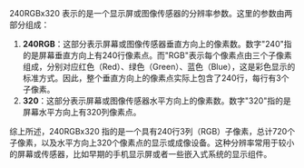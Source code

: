 240RGBx320 表示的是一个显示屏或图像传感器的分辨率参数。这里的参数由两部分组成：

1. **240RGB**：这部分表示屏幕或图像传感器垂直方向上的像素数。数字"240"指的是屏幕垂直方向上有240行像素点。而"RGB"表示每个像素点由三个子像素组成，分别对应红色（Red）、绿色（Green）、蓝色（Blue），这是彩色显示的标准方式。因此，整个垂直方向上的像素点实际上包含了240行，每行有3个子像素。
2. **320**：这部分表示屏幕或图像传感器水平方向上的像素数。数字"320"指的是屏幕水平方向上有320列像素点。

综上所述，240RGBx320 指的是一个具有240行3列（RGB）子像素，总计720个子像素，以及水平方向上320个像素点的显示或成像设备。这种分辨率常用于较小的屏幕或传感器，比如早期的手机显示屏或者一些嵌入式系统的显示组件。